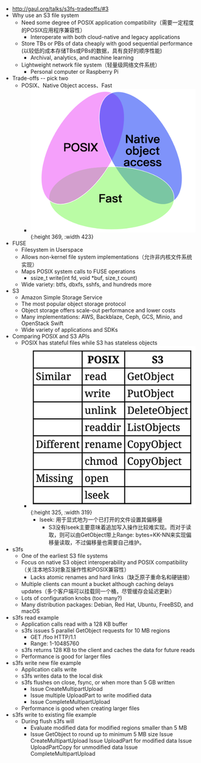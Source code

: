 - http://gaul.org/talks/s3fs-tradeoffs/#3
- Why use an S3 file system
	- Need some degree of POSIX application compatibility（需要一定程度的POSIX应用程序兼容性）
		- Interoperate with both cloud-native and legacy applications
	- Store TBs or PBs of data cheaply with good sequential performance (以较低的成本存储TBs或PBs的数据，具有良好的顺序性能)
		- Archival, analytics, and machine learning
	- Lightweight network file system（轻量级网络文件系统）
		- Personal computer or Raspberry Pi
- Trade-offs -- pick two
	- POSIX、Native Object access、Fast
		- ![image.png](../assets/image_1668592301339_0.png){:height 369, :width 423}
- FUSE
	- Filesystem in Userspace
	- Allows non-kernel file system implementations（允许非内核文件系统实现）
	- Maps POSIX system calls to FUSE operations
		- ssize_t write(int fd, void *buf, size_t count)
	- Wide variety: btfs, dbxfs, sshfs, and hundreds more
- S3
	- Amazon Simple Storage Service
	- The most popular object storage protocol
	- Object storage offers scale-out performance and lower costs
	- Many implementations: AWS, Backblaze, Ceph, GCS, Minio, and OpenStack Swift
	- Wide variety of applications and SDKs
- Comparing POSIX and S3 APIs
	- POSIX has stateful files while S3 has stateless objects
		- ![image.png](../assets/image_1668592468167_0.png){:height 325, :width 319}
			- lseek: 用于显式地为一个已打开的文件设置其偏移量
				- S3没有lseek主要意味着追加写入操作比较难实现。而对于读取，则可以由GetObject带上Range: bytes=KK-NN来实现偏移量读取，不过偏移量也需要自己维护。
- s3fs
	- One of the earliest S3 file systems
	- Focus on native S3 object interoperability and POSIX compatibility（关注本地S3对象互操作性和POSIX兼容性）
		- Lacks atomic renames and hard links（缺乏原子重命名和硬链接）
	- Multiple clients can mount a bucket although caching delays updates（多个客户端可以挂载同一个桶，尽管缓存会延迟更新）
	- Lots of configuration knobs (too many?)
	- Many distribution packages: Debian, Red Hat, Ubuntu, FreeBSD, and macOS
- s3fs read example
	- Application calls read with a 128 KB buffer
	- s3fs issues 5 parallel GetObject requests for 10 MB regions
		- GET /foo HTTP/1.1
		- Range: 1-10485760
	- s3fs returns 128 KB to the client and caches the data for future reads
	- Performance is good for larger files
- s3fs write new file example
	- Application calls write
	- s3fs writes data to the local disk
	- s3fs flushes on close, fsync, or when more than 5 GB written
		- Issue CreateMultipartUpload
		- Issue multiple UploadPart to write modified data
		- Issue CompleteMultipartUpload
	- Performance is good when creating larger files
- s3fs write to existing file example
	- During flush s3fs will
		- Evaluate modified data for modified regions smaller than 5 MB
		- Issue GetObject to round up to minimum 5 MB size
		  Issue CreateMultipartUpload
		  Issue UploadPart for modified data
		  Issue UploadPartCopy for unmodified data
		  Issue CompleteMultipartUpload